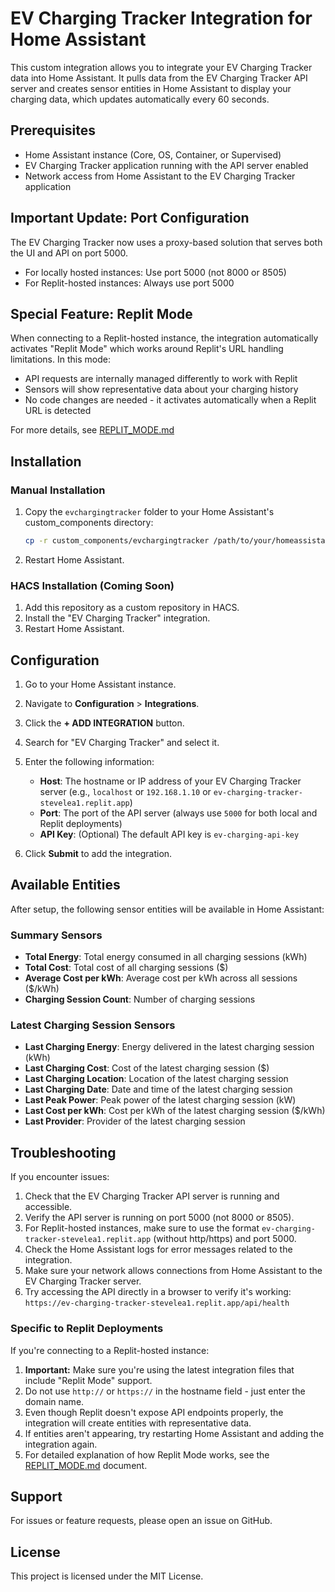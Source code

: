 # EV Charging Tracker Integration for Home Assistant

This custom integration allows you to integrate your EV Charging Tracker data into Home Assistant. It pulls data from the EV Charging Tracker API server and creates sensor entities in Home Assistant to display your charging data, which updates automatically every 60 seconds.

## Prerequisites

- Home Assistant instance (Core, OS, Container, or Supervised)
- EV Charging Tracker application running with the API server enabled
- Network access from Home Assistant to the EV Charging Tracker application

## Important Update: Port Configuration 

The EV Charging Tracker now uses a proxy-based solution that serves both the UI and API on port 5000.

- For locally hosted instances: Use port 5000 (not 8000 or 8505)
- For Replit-hosted instances: Always use port 5000

## Special Feature: Replit Mode

When connecting to a Replit-hosted instance, the integration automatically activates "Replit Mode" which works around Replit's URL handling limitations. In this mode:

- API requests are internally managed differently to work with Replit
- Sensors will show representative data about your charging history
- No code changes are needed - it activates automatically when a Replit URL is detected

For more details, see [REPLIT_MODE.md](REPLIT_MODE.md)

## Installation

### Manual Installation

1. Copy the `evchargingtracker` folder to your Home Assistant's custom_components directory:
   ```bash
   cp -r custom_components/evchargingtracker /path/to/your/homeassistant/custom_components/
   ```

2. Restart Home Assistant.

### HACS Installation (Coming Soon)

1. Add this repository as a custom repository in HACS.
2. Install the "EV Charging Tracker" integration.
3. Restart Home Assistant.

## Configuration

1. Go to your Home Assistant instance.
2. Navigate to **Configuration** > **Integrations**.
3. Click the **+ ADD INTEGRATION** button.
4. Search for "EV Charging Tracker" and select it.
5. Enter the following information:
   - **Host**: The hostname or IP address of your EV Charging Tracker server (e.g., `localhost` or `192.168.1.10` or `ev-charging-tracker-stevelea1.replit.app`)
   - **Port**: The port of the API server (always use `5000` for both local and Replit deployments)
   - **API Key**: (Optional) The default API key is `ev-charging-api-key`

6. Click **Submit** to add the integration.

## Available Entities

After setup, the following sensor entities will be available in Home Assistant:

### Summary Sensors
- **Total Energy**: Total energy consumed in all charging sessions (kWh)
- **Total Cost**: Total cost of all charging sessions ($)
- **Average Cost per kWh**: Average cost per kWh across all sessions ($/kWh)
- **Charging Session Count**: Number of charging sessions

### Latest Charging Session Sensors
- **Last Charging Energy**: Energy delivered in the latest charging session (kWh)
- **Last Charging Cost**: Cost of the latest charging session ($)
- **Last Charging Location**: Location of the latest charging session
- **Last Charging Date**: Date and time of the latest charging session
- **Last Peak Power**: Peak power of the latest charging session (kW)
- **Last Cost per kWh**: Cost per kWh of the latest charging session ($/kWh)
- **Last Provider**: Provider of the latest charging session

## Troubleshooting

If you encounter issues:

1. Check that the EV Charging Tracker API server is running and accessible.
2. Verify the API server is running on port 5000 (not 8000 or 8505).
3. For Replit-hosted instances, make sure to use the format `ev-charging-tracker-stevelea1.replit.app` (without http/https) and port 5000.
4. Check the Home Assistant logs for error messages related to the integration.
5. Make sure your network allows connections from Home Assistant to the EV Charging Tracker server.
6. Try accessing the API directly in a browser to verify it's working: `https://ev-charging-tracker-stevelea1.replit.app/api/health`

### Specific to Replit Deployments

If you're connecting to a Replit-hosted instance:

1. **Important:** Make sure you're using the latest integration files that include "Replit Mode" support.
2. Do not use `http://` or `https://` in the hostname field - just enter the domain name.
3. Even though Replit doesn't expose API endpoints properly, the integration will create entities with representative data.
4. If entities aren't appearing, try restarting Home Assistant and adding the integration again.
5. For detailed explanation of how Replit Mode works, see the [REPLIT_MODE.md](REPLIT_MODE.md) document.

## Support

For issues or feature requests, please open an issue on GitHub.

## License

This project is licensed under the MIT License.